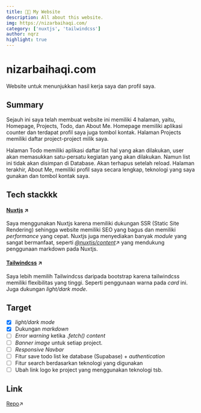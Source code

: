 ```yaml
---
title: 🐱‍💻 My Website
description: All about this website.
img: https://nizarbaihaqi.com/
category: ['nuxtjs', 'tailwindcss']
author: nqrz
highlight: true
---
```


# nizarbaihaqi.com

Website untuk menunjukkan hasil kerja saya dan profil saya.

## Summary

Sejauh ini saya telah membuat website ini memiliki 4 halaman, yaitu, Homepage, Projects, Todo, dan About Me. Homepage memiliki aplikasi counter dan terdapat profil saya juga tombol kontak. Halaman Projects memiliki daftar project-project milik saya. 

Halaman Todo memiliki aplikasi daftar list hal yang akan dilakukan, user akan memasukkan satu-persatu kegiatan yang akan dilakukan. Namun list ini tidak akan disimpan di Database. Akan terhapus setelah reload. Halaman terakhir, About Me, memiliki profil saya secara lengkap, teknologi yang saya gunakan dan tombol kontak saya.

## Tech stackkk

#### [Nuxtjs](https://nuxtjs.org/) &#8599;

Saya menggunakan Nuxtjs karena memiliki dukungan SSR (Static Site Rendering) sehingga website memiliki SEO yang bagus dan memiliki *performance* yang cepat. Nuxtjs juga menyediakan banyak *module* yang sangat bermanfaat, seperti *[@nuxtjs/content](https://content.nuxtjs.org/)*&#8599; yang mendukung penggunaan markdown pada Nuxtjs.

#### [Tailwindcss](https://tailwindcss.com) &#8599;

Saya lebih memilih Tailwindcss daripada bootstrap karena tailwindcss memiliki flexibilitas yang tinggi. Seperti penggunaan warna pada *card* ini. Juga dukungan *light/dark mode*.

## Target

- [x] *light/dark mode*
- [x] Dukungan *markdown*
- [ ] *Error warning* ketika *.fetch() content*
- [ ] *Banner image* untuk setiap project.
- [ ] *Responsive Navbar*
- [ ] Fitur save todo list ke database (Supabase) + *authentication*
- [ ] Fitur search berdasarkan teknologi yang digunakan
- [ ] Ubah link logo ke project yang menggunakan teknologi tsb.

## Link

[Repo](https://github.com/nqrz/nizarbaihaqi.com)&#8599;